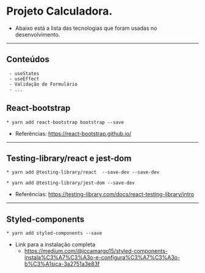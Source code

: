 # Projeto Calculadora.

* Abaixo está a lista das tecnologias que foram usadas no desenvolvimento.
<hr>

## Conteúdos 
     - useStates
     - useEffect
     - Validação de Formulário
     - ...

## React-bootstrap
    * yarn add react-bootstrap bootstrap --save

* Referências: https://react-bootstrap.github.io/
<hr>

## Testing-library/react e jest-dom
    * yarn add @testing-library/react  --save-dev --save-dev

    * yarn add @testing-library/jest-dom --save-dev

* Referências: https://testing-library.com/docs/react-testing-library/intro
<hr>

## Styled-components
    * yarn add styled-components --save
* Link para a instalação completa
	* https://medium.com/@jccamargo15/styled-components-instala%C3%A7%C3%A3o-e-configura%C3%A7%C3%A3o-b%C3%A1sica-3a2751a3e83f